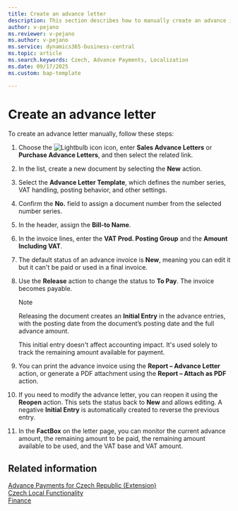 ```yaml
---
title: Create an advance letter 
description: This section describes how to manually create an advance invoice using the Czech Advance Payments Localization extension.  
author: v-pejano  
ms.reviewer: v-pejano  
ms.author: v-pejano  
ms.service: dynamics365-business-central  
ms.topic: article  
ms.search.keywords: Czech, Advance Payments, Localization  
ms.date: 09/17/2025
ms.custom: bap-template  

---
```


# Create an advance letter

To create an advance letter manually, follow these steps:

1. Choose the ![Lightbulb icon](../../media/ui-search/search_small.png "Tell me what you want to do") icon, enter **Sales Advance Letters** or **Purchase Advance Letters**, and then select the related link.
2. In the list, create a new document by selecting the **New** action.
3. Select the **Advance Letter Template**, which defines the number series, VAT handling, posting behavior, and other settings.
4. Confirm the **No.** field to assign a document number from the selected number series.  
5. In the header, assign the **Bill-to Name**.
6. In the invoice lines, enter the **VAT Prod. Posting Group** and the **Amount Including VAT**.
7. The default status of an advance invoice is **New**, meaning you can edit it but it can't be paid or used in a final invoice.  
8. Use the **Release** action to change the status to **To Pay**. The invoice becomes payable.

   > [!NOTE]
   > Releasing the document creates an **Initial Entry** in the advance entries, with the posting date from the document’s posting date and the full advance amount.  
   >
   > This initial entry doesn't affect accounting impact. It's used solely to track the remaining amount available for payment.

9. You can print the advance invoice using the **Report – Advance Letter** action, or generate a PDF attachment using the **Report – Attach as PDF** action.
10. If you need to modify the advance letter, you can reopen it using the **Reopen** action. This sets the status back to **New** and allows editing. A negative **Initial Entry** is automatically created to reverse the previous entry.
11. In the **FactBox** on the letter page, you can monitor the current advance amount, the remaining amount to be paid, the remaining amount available to be used, and the VAT base and VAT amount.

## Related information

[Advance Payments for Czech Republic (Extension)](ui-extensions-advance-payments-localization-cz.md)  
[Czech Local Functionality](czech-local-functionality.md)  
[Finance](../../finance.md)
